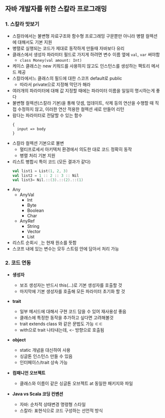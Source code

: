 ## 자바 개발자를 위한 스칼라 프로그래밍

### 1. 스칼라 맛보기
- 스칼라에서는 불변형 자료구조와 함수형 프로그래밍 구문뿐만 아니라 병렬 컬렉션에 대해서도 기본 지원
- 병렬로 실행되는 코드가 제대로 동작하게 만들때 자바보다 유리
- 클래스에서 생성자 파라미터 필드로 가지게 하려면 변수 이름 옆에 `val`, `var` 써야함
  - `class Money(val amount: Int)`
- 케이스 클래스는 new 키워드를 사용하지 않고도 인스턴스를 생성하는 팩토리 메서드 제공
- 스칼라에서느 클래스의 필드에 대한 스코프 default로 public
  - 따라서 private으로 지정해 막던가 해라
- 여러개의 파라미터에 대해 값 지정할 때에는 파라미터 이름을 일일히 명시하는게 좋다
- 불변형 컬렉션(스칼라 기본)을 통해 덧셈, 업데이트, 삭제 등의 연산을 수행할 때 직접 수정하지 않고, 이러한 연산 적용한 컬렉션 새로 만들어 리턴
- 람다는 파라미터로 전달할 수 있는 함수
    ```
    {
      input => body
    }
    ```
- 스칼라 컬렉션 기본으로 불변
  - 멀티프로세서 아키텍처 환경에서 의도한 대로 코드 정확히 동작
  - 병렬 처리 기본 지원
- 리스트 병합시 특이 코드 (모든 결과가 같다)
    ```scala
    val list1 = List(1, 2, 3)
    val list2 = 1 :: 2 :: 3 :: Nil
    val list3= Nil.::(3).::(2).::(1)
    ```
- Any
  - AnyVal
    - Int
    - Byte
    - Boolean
    - Char
  - AnyRef
    - String
    - Vector
    - List
- 리스트 순회시 `_`는 현재 원소를 뜻함
- 스코프 내에 있는 변수는 모두 스트링 안에 담아서 처리 가능

### 2. 코드 연동
- **생성자**
  - 보조 생성자는 반드시 this(...)로 기본 생성자를 호출할 것
  - 마지막에 기본 생성자를 호출해 모든 파라미터 초기화 할 것

- **trait**
  - 일부 메서드에 대해서 구현 코드 담을 수 있어 재사용성 좋음
  - 클래스에 특정한 동작을 추가하고 싶다면 고려해볼것
  - trait extends class 와 같은 문법도 가능 ㄷㄷ
  - with으로 trait 나타내는데, <- 방향으로 호출됨

- **object**
  - static 개념을 대신하여 사용
  - 싱글톤 인스턴스 만들 수 있음
  - 인터페이스/trait 상속 가능

- **컴패니언 오브젝트**
  - 클래스와 이름이 같은 싱글톤 오브젝트 at 동일한 패키지와 파일

- **Java vs Scala 코딩 컨벤션**
  - 자바: 순차적 상태변경 명령형 스타일
  - 스칼라: 표현식으로 코드 구성하는 선언적 방식
